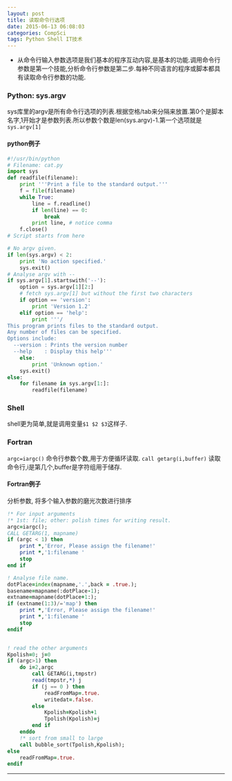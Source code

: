 ```yaml
---
layout: post
title: 读取命令行选项
date: 2015-06-13 06:08:03
categories: CompSci
tags: Python Shell IT技术
---
```


- 从命令行输入参数选项是我们基本的程序互动内容,是基本的功能.调用命令行参数是第一个技能,分析命令行参数是第二步.每种不同语言的程序或脚本都具有读取命令行参数的功能.

### Python: sys.argv
sys库里的argv是所有命令行选项的列表.根据空格/tab来分隔来放置.第0个是脚本名字,1开始才是参数列表.所以参数个数是len(sys.argv)-1.第一个选项就是`sys.argv[1]`

#### python例子 

~~~~ python
#!/usr/bin/python
# Filename: cat.py
import sys
def readfile(filename):
    print '''Print a file to the standard output.'''
    f = file(filename)
    while True:
        line = f.readline()
        if len(line) == 0:
            break
        print line, # notice comma
    f.close()
# Script starts from here

# No argv given.
if len(sys.argv) < 2:
    print 'No action specified.'
    sys.exit()
# Analyse argv with --
if sys.argv[1].startswith('--'):
    option = sys.argv[1][2:]
    # fetch sys.argv[1] but without the first two characters
    if option == 'version':
        print 'Version 1.2'
    elif option == 'help':
        print '''/
This program prints files to the standard output.
Any number of files can be specified.
Options include:
  --version : Prints the version number
  --help    : Display this help'''
    else:
        print 'Unknown option.'
    sys.exit()
else:
    for filename in sys.argv[1:]:
        readfile(filename)
~~~~

### Shell
shell更为简单,就是调用变量`$1 $2 $3`这样子.


### Fortran

`argc=iargc()` 命令行参数个数,用于方便循环读取.
`call getarg(i,buffer)` 读取命令行,i是第几个,buffer是字符组用于储存.

#### Fortran例子
分析参数, 将多个输入参数的磨光次数进行排序

~~~~ fortran
!* For input arguments
!* 1st: file; other: polish times for writing result.
argc=iargc();
CALL GETARG(1, mapname)
if (argc < 1) then
    print *,'Error, Please assign the filename!'
    print *,'1:filename '
    stop
end if

! Analyse file name.
dotPlace=index(mapname,'.',back = .true.);
basename=mapname(:dotPlace-1);
extname=mapname(dotPlace+1:);
if (extname(1:3)/='map') then
	print *,'Error, Please assign the filename!'
    print *,'1:filename '
    stop
endif


! read the other arguments
Kpolish=0; j=0
if (argc>1) then
	do i=2,argc
		call GETARG(i,tmpstr)
		read(tmpstr,*) j
		if (j == 0 ) then
			readFromMap=.true.
            writedat=.false.
		else
			Kpolish=Kpolish+1
			Tpolish(Kpolish)=j
		end if 
	enddo
	!* sort from small to large
	call bubble_sort(Tpolish,Kpolish);
else 
	readFromMap=.true.
endif
~~~~

---
